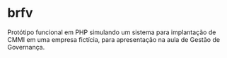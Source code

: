 # brfv
Protótipo funcional em PHP simulando um sistema para implantação de CMMI em uma empresa fictícia, para apresentação na aula de Gestão de Governança.
